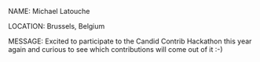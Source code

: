NAME: Michael Latouche

LOCATION: Brussels, Belgium

MESSAGE: Excited to participate to the Candid Contrib Hackathon this year again and curious to see which contributions will come out of it :-)
